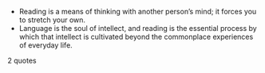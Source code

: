  - Reading is a means of thinking with another person’s mind; it forces you to stretch your own.
 - Language is the soul of intellect, and reading is the essential process by which that intellect is cultivated beyond the commonplace experiences of everyday life.

2 quotes